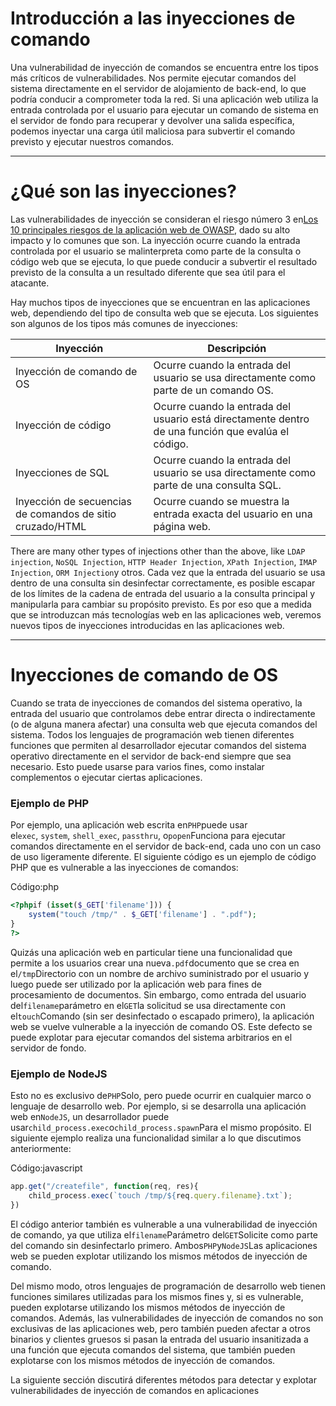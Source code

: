# Introducción a las inyecciones de comando

Una vulnerabilidad de inyección de comandos se encuentra entre los tipos más críticos de vulnerabilidades. Nos permite ejecutar comandos del sistema directamente en el servidor de alojamiento de back-end, lo que podría conducir a comprometer toda la red. Si una aplicación web utiliza la entrada controlada por el usuario para ejecutar un comando de sistema en el servidor de fondo para recuperar y devolver una salida específica, podemos inyectar una carga útil maliciosa para subvertir el comando previsto y ejecutar nuestros comandos.

---

# **¿Qué son las inyecciones?**

Las vulnerabilidades de inyección se consideran el riesgo número 3 en[Los 10 principales riesgos de la aplicación web de OWASP](https://owasp.org/www-project-top-ten/), dado su alto impacto y lo comunes que son. La inyección ocurre cuando la entrada controlada por el usuario se malinterpreta como parte de la consulta o código web que se ejecuta, lo que puede conducir a subvertir el resultado previsto de la consulta a un resultado diferente que sea útil para el atacante.

Hay muchos tipos de inyecciones que se encuentran en las aplicaciones web, dependiendo del tipo de consulta web que se ejecuta. Los siguientes son algunos de los tipos más comunes de inyecciones:

| **Inyección** | **Descripción** |
| --- | --- |
| Inyección de comando de OS | Ocurre cuando la entrada del usuario se usa directamente como parte de un comando OS. |
| Inyección de código | Ocurre cuando la entrada del usuario está directamente dentro de una función que evalúa el código. |
| Inyecciones de SQL | Ocurre cuando la entrada del usuario se usa directamente como parte de una consulta SQL. |
| Inyección de secuencias de comandos de sitio cruzado/HTML | Ocurre cuando se muestra la entrada exacta del usuario en una página web. |

There are many other types of injections other than the above, like `LDAP injection`, `NoSQL Injection`, `HTTP Header Injection`, `XPath Injection`, `IMAP Injection`, `ORM Injection`y otros. Cada vez que la entrada del usuario se usa dentro de una consulta sin desinfectar correctamente, es posible escapar de los límites de la cadena de entrada del usuario a la consulta principal y manipularla para cambiar su propósito previsto. Es por eso que a medida que se introduzcan más tecnologías web en las aplicaciones web, veremos nuevos tipos de inyecciones introducidas en las aplicaciones web.

---

# **Inyecciones de comando de OS**

Cuando se trata de inyecciones de comandos del sistema operativo, la entrada del usuario que controlamos debe entrar directa o indirectamente (o de alguna manera afectar) una consulta web que ejecuta comandos del sistema. Todos los lenguajes de programación web tienen diferentes funciones que permiten al desarrollador ejecutar comandos del sistema operativo directamente en el servidor de back-end siempre que sea necesario. Esto puede usarse para varios fines, como instalar complementos o ejecutar ciertas aplicaciones.

### **Ejemplo de PHP**

Por ejemplo, una aplicación web escrita en`PHP`puede usar el`exec`, `system`, `shell_exec`, `passthru`, o`popen`Funciona para ejecutar comandos directamente en el servidor de back-end, cada uno con un caso de uso ligeramente diferente. El siguiente código es un ejemplo de código PHP que es vulnerable a las inyecciones de comandos:

Código:php

```php
<?phpif (isset($_GET['filename'])) {
    system("touch /tmp/" . $_GET['filename'] . ".pdf");
}
?>
```

Quizás una aplicación web en particular tiene una funcionalidad que permite a los usuarios crear una nueva`.pdf`documento que se crea en el`/tmp`Directorio con un nombre de archivo suministrado por el usuario y luego puede ser utilizado por la aplicación web para fines de procesamiento de documentos. Sin embargo, como entrada del usuario del`filename`parámetro en el`GET`la solicitud se usa directamente con el`touch`Comando (sin ser desinfectado o escapado primero), la aplicación web se vuelve vulnerable a la inyección de comando OS. Este defecto se puede explotar para ejecutar comandos del sistema arbitrarios en el servidor de fondo.

### **Ejemplo de NodeJS**

Esto no es exclusivo de`PHP`Solo, pero puede ocurrir en cualquier marco o lenguaje de desarrollo web. Por ejemplo, si se desarrolla una aplicación web en`NodeJS`, un desarrollador puede usar`child_process.exec`o`child_process.spawn`Para el mismo propósito. El siguiente ejemplo realiza una funcionalidad similar a lo que discutimos anteriormente:

Código:javascript

```jsx
app.get("/createfile", function(req, res){
    child_process.exec(`touch /tmp/${req.query.filename}.txt`);
})

```

El código anterior también es vulnerable a una vulnerabilidad de inyección de comando, ya que utiliza el`filename`Parámetro del`GET`Solicite como parte del comando sin desinfectarlo primero. Ambos`PHP`y`NodeJS`Las aplicaciones web se pueden explotar utilizando los mismos métodos de inyección de comando.

Del mismo modo, otros lenguajes de programación de desarrollo web tienen funciones similares utilizadas para los mismos fines y, si es vulnerable, pueden explotarse utilizando los mismos métodos de inyección de comandos. Además, las vulnerabilidades de inyección de comandos no son exclusivas de las aplicaciones web, pero también pueden afectar a otros binarios y clientes gruesos si pasan la entrada del usuario insanitizada a una función que ejecuta comandos del sistema, que también pueden explotarse con los mismos métodos de inyección de comandos.

La siguiente sección discutirá diferentes métodos para detectar y explotar vulnerabilidades de inyección de comandos en aplicaciones